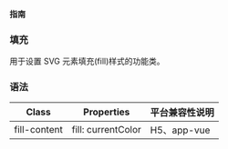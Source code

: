 #### <span class="text-lg text-gray-500 font-normal">指南</span>

<div class="w-screen"></div>

### 填充
<a-typography-text>
    用于设置 SVG 元素填充(fill)样式的功能类。
</a-typography-text>

<CssPrefix />

### 语法
| Class | Properties | 平台兼容性说明
| --- | --- | ---
| <a-link status="success">fill-content</a-link> | <a-link>fill: currentColor</a-link> | H5、app-vue